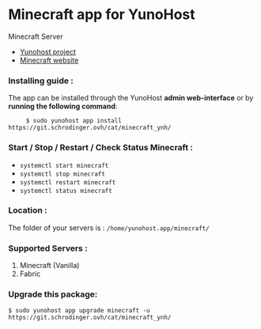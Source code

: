 # Minecraft app for YunoHost
Minecraft Server

- [Yunohost project](https://yunohost.org)
- [Minecraft website](https://www.minecraft.net/)

### Installing guide :

The app can be installed through the YunoHost **admin web-interface** or by **running the following command**:

         $ sudo yunohost app install https://git.schrodinger.ovh/cat/minecraft_ynh/

### Start / Stop / Restart / Check Status Minecraft :

- ```systemctl start minecraft```
- ```systemctl stop minecraft```
- ```systemctl restart minecraft```
- ```systemctl status minecraft```

### Location :

The folder of your servers is : ```/home/yunohost.app/minecraft/```

### Supported Servers :

1. Minecraft (Vanilla)
2. Fabric

### Upgrade this package:

    $ sudo yunohost app upgrade minecraft -u https://git.schrodinger.ovh/cat/minecraft_ynh/

